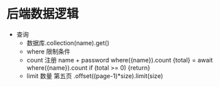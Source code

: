 # 后端数据逻辑
- 查询
  - 数据库.collection(name).get()
  - where 限制条件
  - count
  注册 name + password
  where({name}).count
  {total} = await where({name}).count
  if (total >= 0) {return}
  - limit 数量
  第五页 .offset((page-1)*size).limit(size)